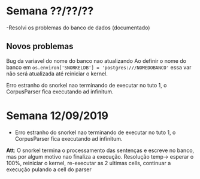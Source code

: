 # Semana ??/??/??
-Resolvi os problemas do banco de dados (documentado)
  ## Novos problemas
   Bug da variavel do nome do banco nao atualizando
      Ao definir o nome do banco em `os.environ['SNORKELDB'] = 'postgres:///NOMEDOBANCO'` essa var não será atualizada até reiniciar o kernel.
    
   Erro estranho do snorkel nao terminando de executar no tuto 1, o CorpusParser fica executando ad infinitum.

# Semana 12/09/2019

  * Erro estranho do snorkel nao terminando de executar no tuto 1, o CorpusParser fica executando ad infinitum.
  
  **Att**: O snorkel termina o processamento das sentenças e escreve no banco, mas por algum motivo nao finaliza a execução.
      Resolução temp-> esperar o 100%, reiniciar o kernel, re-executar as 2 ultimas cells, continuar a execução pulando a cell do parser
